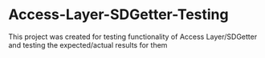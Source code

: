# Access-Layer-SDGetter-Testing

This project was created for testing functionality of Access Layer/SDGetter and testing the expected/actual results for them

